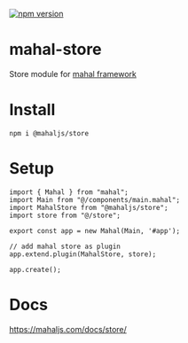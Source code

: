 [![npm version](https://badge.fury.io/js/@mahaljs%2Fstore.svg)](https://badge.fury.io/js/@mahaljs%2Fstore)

# mahal-store

Store module for [mahal framework](https://github.com/ujjwalguptaofficial/mahal)

# Install

```
npm i @mahaljs/store
```

# Setup

```
import { Mahal } from "mahal";
import Main from "@/components/main.mahal";
import MahalStore from "@mahaljs/store";
import store from "@/store";

export const app = new Mahal(Main, '#app');

// add mahal store as plugin
app.extend.plugin(MahalStore, store);

app.create();

```

# Docs

https://mahaljs.com/docs/store/



